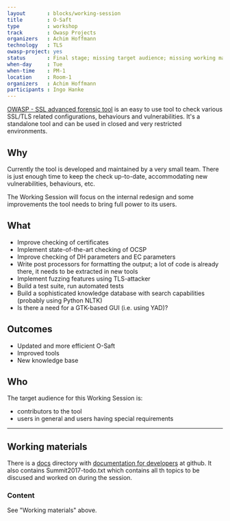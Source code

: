 ```yaml
---
layout       : blocks/working-session
title        : O-Saft
type         : workshop
track        : Owasp Projects
organizers   : Achim Hoffmann
technology   : TLS
owasp-project: yes
status       : Final stage; missing target audience; missing working materials
when-day     : Tue
when-time    : PM-1
location     : Room-1
organizers   : Achim Hoffmann
participants : Ingo Hanke
---
```


[OWASP - SSL advanced forensic tool](https://www.owasp.org/index.php/O-Saft) is an easy to use tool to check various SSL/TLS related configurations, behaviours and vulnerabilities.
It's a standalone tool and can be used in closed and very restricted environments.


## Why

Currently the tool is developed and maintained by a very small team. There is just enough time to keep the check up-to-date, accommodating new vulnerabilities, behaviours, etc.

The Working Session will focus on the internal redesign and some improvements the tool needs to bring full power to its users.

## What

- Improve checking of certificates
- Implement state-of-the-art checking of OCSP
- Improve checking of DH parameters and EC parameters
- Write post processors for formatting the output; a lot of code is already there, it needs to be extracted in new tools
- Implement fuzzing features using TLS-attacker
- Build a test suite, run automated tests
- Build a sophisticated knowledge database with search capabilities (probably using Python NLTK)
- Is there a need for a GTK-based GUI (i.e. using YAD)?

## Outcomes

- Updated and more efficient O-Saft
- Improved tools
- New knowledge base

## Who

The target audience for this Working Session is:

- contributors to the tool
- users in general and users having special requirements

--- 

## Working materials

There is a [docs](https://github.com/OWASP/O-Saft/tree/master/docs) directory with [documentation for developers](https://github.com/OWASP/O-Saft/) at github. It also contains Summit2017-todo.txt which contains all th topics to be discused and worked on during the session.

### Content

See "Working materials" above.
